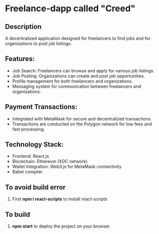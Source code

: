 # Freelance-dapp called "Creed"

## Description

A decentralized application designed for freelancers to find jobs and for organizations to post job listings.

## Features:
- Job Search: Freelancers can browse and apply for various job listings.
- Job Posting: Organizations can create and post job opportunities.
- Profile management for both freelancers and organizations.
- Messaging system for communication between freelancers and organizations.

## Payment Transactions:
- Integrated with MetaMask for secure and decentralized transactions.
- Transactions are conducted on the Polygon network for low fees and fast processing.

## Technology Stack:
- Frontend: React.js
- Blockchain: Ethereum (XDC network)
- Wallet Integration: Web3.js for MetaMask connectivity
- Babel compiler

## To avoid build error 
1. First **npm i react-scripts** to install react-scripts
   
## To build
1. **npm start** to deploy the project on your browser

